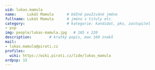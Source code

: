 ```yaml
---
uid: lukas.mamula
name:     Lukáš Mamula  	# běžně používáné jméno
fullname: Lukáš Mamula  	# jméno s tituly etc.
category:                 	# kategorie: kandidat, pks, zastupitel
- psp
img: people/lukas-mamula.jpg   # 165 x 220
description:    	# kratký popis, max 160 znaků
mail:
- lukas.mamula@pirati.cz
profiles:
  wiki: https://wiki.pirati.cz/lide/lukas_mamula
ordpsp: 15
---
```

